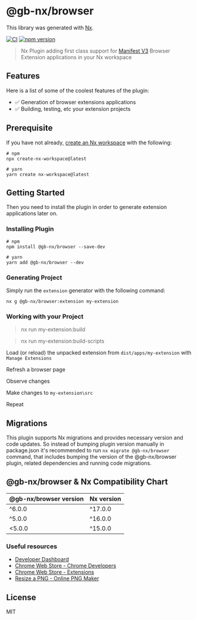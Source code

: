 # @gb-nx/browser

This library was generated with [Nx](https://nx.dev).

[![CI](https://img.shields.io/github/actions/workflow/status/GaryB432/gb-nx/main.yml?branch=master)](https://github.com/GaryB432/gb-nx/actions)
[![npm version](https://img.shields.io/npm/v/@gb-nx/browser?style=flat-square)](https://www.npmjs.com/package/@gb-nx/browser)

> Nx Plugin adding first class support for [Manifest V3](https://developer.chrome.com/docs/extensions/mv3/intro/) Browser Extension applications in your Nx workspace

## Features

Here is a list of some of the coolest features of the plugin:

- ✅ Generation of browser extensions applications
- ✅ Building, testing, etc your extension projects

## Prerequisite

If you have not already, [create an Nx workspace](https://github.com/nrwl/nx#creating-an-nx-workspace) with the following:

```
# npm
npx create-nx-workspace@latest

# yarn
yarn create nx-workspace@latest
```

## Getting Started

Then you need to install the plugin in order to generate extension applications later on.

### Installing Plugin

```
# npm
npm install @gb-nx/browser --save-dev

# yarn
yarn add @gb-nx/browser --dev
```

### Generating Project

Simply run the `extension` generator with the following command:

```
nx g @gb-nx/browser:extension my-extension
```

### Working with your Project

> nx run my-extension:build

> nx run my-extension:build-scripts

Load (or reload) the unpacked extension from `dist/apps/my-extension` with `Manage Extensions`

Refresh a browser page

Observe changes

Make changes to `my-extension\src`

Repeat

## Migrations

This plugin supports Nx migrations and provides necessary version and code updates. So instead of bumping plugin version manually in package.json it's recommended to run `nx migrate @gb-nx/browser` command, that includes bumping the version of the @gb-nx/browser plugin, related dependencies and running code migrations.

## @gb-nx/browser & Nx Compatibility Chart

| @gb-nx/browser version | Nx version |
| ---------------------- | ---------- |
| ^6.0.0                 | ^17.0.0    |
| ^5.0.0                 | ^16.0.0    |
| <5.0.0                 | ^15.0.0    |

### Useful resources

- [Developer Dashboard](https://chrome.google.com/webstore/developer/dashboard)
- [Chrome Web Store - Chrome Developers](https://developer.chrome.com/docs/webstore/?hl=en)
- [Chrome Web Store - Extensions](https://chrome.google.com/webstore/category/extensions)
- [Resize a PNG - Online PNG Maker](https://onlinepngtools.com/resize-png)

## License

MIT
